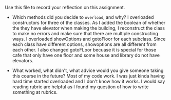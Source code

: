 Use this file to record your reflection on this assignment.

- Which methods did you decide to `overload`, and why?
I overloaded constructors for three of the classes. As I added the boolean of whether the they have elevator when making the building, I reconstruct the class to make no errors and make sure that there are multiple constructing ways. I overloaded showOptions and gotoFloor for each subclass. Since each class have different options, showoptions are all different from each other. I also changed gotoFLoor becuase it is special for those cafe that only have one floor and some house and library do not have elevators.

- What worked, what didn't, what advice would you give someone taking this course in the future?
Most of my code work. I was just kinda having hard time started overloaded and I don't know how it works. I would say reading rubric are helpful as I found my question of how to write something at rubrics.